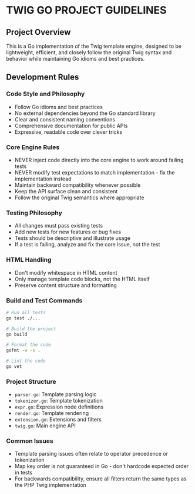 # TWIG GO PROJECT GUIDELINES

## Project Overview
This is a Go implementation of the Twig template engine, designed to be lightweight, efficient, and closely follow the original Twig syntax and behavior while maintaining Go idioms and best practices.

## Development Rules

### Code Style and Philosophy
- Follow Go idioms and best practices
- No external dependencies beyond the Go standard library
- Clear and consistent naming conventions
- Comprehensive documentation for public APIs
- Expressive, readable code over clever tricks

### Core Engine Rules
- NEVER inject code directly into the core engine to work around failing tests
- NEVER modify test expectations to match implementation - fix the implementation instead
- Maintain backward compatibility whenever possible
- Keep the API surface clean and consistent
- Follow the original Twig semantics where appropriate

### Testing Philosophy
- All changes must pass existing tests
- Add new tests for new features or bug fixes
- Tests should be descriptive and illustrate usage
- If a test is failing, analyze and fix the core issue, not the test

### HTML Handling
- Don't modify whitespace in HTML content
- Only manage template code blocks, not the HTML itself
- Preserve content structure and formatting

### Build and Test Commands
```bash
# Run all tests
go test ./...

# Build the project
go build

# Format the code
gofmt -w -s .

# Lint the code
go vet
```

### Project Structure
- `parser.go`: Template parsing logic
- `tokenizer.go`: Template tokenization
- `expr.go`: Expression node definitions
- `render.go`: Template rendering
- `extension.go`: Extensions and filters
- `twig.go`: Main engine API

### Common Issues
- Template parsing issues often relate to operator precedence or tokenization
- Map key order is not guaranteed in Go - don't hardcode expected order in tests
- For backwards compatibility, ensure all filters return the same types as the PHP Twig implementation